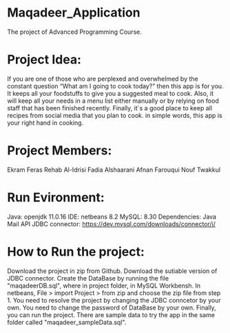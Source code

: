 # Maqadeer_Application
The project of Advanced Programming Course.

# Project Idea:
If you are one of those who are perplexed and overwhelmed by
the constant question “What am I going to cook today?” then
this app is for you.
It keeps all your foodstuffs to give you a suggested meal to
cook. Also, it will keep all your needs in a menu list either
manually or by relying on food staff that has been finished
recently. Finally, it`s a good place to keep all recipes from
social media that you plan to cook. in simple words, this app is
your right hand in cooking.

# Project Members:
Ekram Feras
Rehab Al-Idrisi
Fadia Alshaarani
Afnan Farouqui
Nouf Twakkul



# Run Evironment:
Java: openjdk 11.0.16
IDE: netbeans 8.2
MySQL: 8.30
Dependencies:
Java Mail API
JDBC connector: https://dev.mysql.com/downloads/connector/j/

# How to Run the project:
Download the project in zip from Github.
Download the sutiable version of JDBC connector.
Create the DataBase by running the file "maqadeerDB.sql", where in project folder, in MySQL Workbensh.
In netbeans, File > import Project > from zip and choose the zip file from step 1.
You need to resolve the project by changing the JDBC conncetor by your own.
You need to change the password of DataBase by your own.
Finally, you can run the project.
There are sample data to try the app in the same folder called "maqadeer_sampleData.sql".
